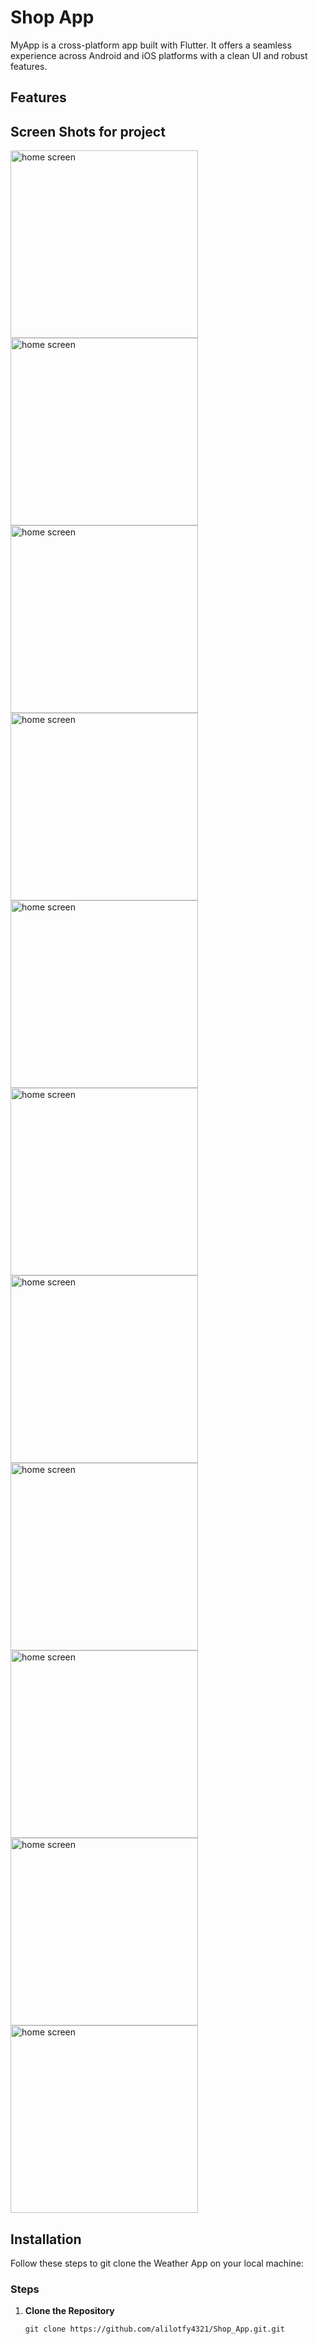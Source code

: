 # Shop App

MyApp is a cross-platform app built with Flutter. It offers a seamless experience across Android and iOS platforms with a clean UI and robust features.

## Features


## Screen Shots for project

<img src='https://github.com/user-attachments/assets/01d4287a-2462-42ec-857e-0e1e0c8e2846' alt="home screen" style='height: 300px; width: auto;  '>
<img src='https://github.com/user-attachments/assets/95484fca-a000-450c-aaaf-257ac0c317e3' alt="home screen" style='height: 300px; width: auto;  '>
<img src='https://github.com/user-attachments/assets/28e7c52a-24b0-4846-a4da-79fca532b92e' alt="home screen" style='height: 300px; width: auto;  '>
<img src='https://github.com/user-attachments/assets/7f896a2a-a758-4544-b023-3ab3d349a557' alt="home screen" style='height: 300px; width: auto;  '>
<img src='https://github.com/user-attachments/assets/c178ca0c-cb0a-4d82-8bb0-24cd931e5726' alt="home screen" style='height: 300px; width: auto;  '>
<img src='https://github.com/user-attachments/assets/62ad4dc6-a4e4-4582-86ac-e21f3143e53f' alt="home screen" style='height: 300px; width: auto;  '>
<img src='https://github.com/user-attachments/assets/b777790d-70bf-493f-a4f0-5926dce385cb' alt="home screen" style='height: 300px; width: auto;  '>
<img src='https://github.com/user-attachments/assets/a2ce6031-cf7a-4978-baa1-9bda2495e063' alt="home screen" style='height: 300px; width: auto;  '>
<img src='https://github.com/user-attachments/assets/58553b4c-a0ed-4f7f-98ff-ad75b415d89e' alt="home screen" style='height: 300px; width: auto;  '>
<img src='https://github.com/user-attachments/assets/59da7b3b-cf33-4b58-a164-92d6a11018c1' alt="home screen" style='height: 300px; width: auto;  '>
<img src='https://github.com/user-attachments/assets/868e5ce1-6e6d-4f25-b41a-2b64c54a882f' alt="home screen" style='height: 300px; width: auto;  '>





## Installation

Follow these steps to git clone the Weather App on your local machine:

### Steps

1. **Clone the Repository**
   ```
   git clone https://github.com/alilotfy4321/Shop_App.git.git
    ```




 

